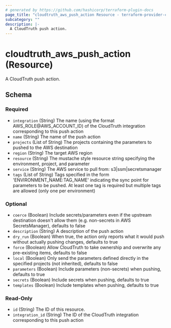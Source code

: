 ```yaml
---
# generated by https://github.com/hashicorp/terraform-plugin-docs
page_title: "cloudtruth_aws_push_action Resource - terraform-provider-cloudtruth"
subcategory: ""
description: |-
  A CloudTruth push action.
---
```


# cloudtruth_aws_push_action (Resource)

A CloudTruth push action.



<!-- schema generated by tfplugindocs -->
## Schema

### Required

- `integration` (String) The name (using the format AWS_ROLE@AWS_ACCOUNT_ID) of the CloudTruth integration corresponding to this push action
- `name` (String) The name of the push action
- `projects` (List of String) The projects containing the parameters to pushed to the AWS destination
- `region` (String) The target AWS region
- `resource` (String) The mustache style resource string specifying the environment, project, and parameter
- `service` (String) The AWS service to pull from: s3|ssm|secretsmanager
- `tags` (List of String) Tags specified in the form 'ENVIRONMENT_NAME:TAG_NAME' indicating the sync point for parameters to be pushed. At least one tag is required but multiple tags are allowed (only one per environment)

### Optional

- `coerce` (Boolean) Include secrets/parameters even if the upstream destination doesn't allow them (e.g. non-secrets in AWS SecretsManager), defaults to false
- `description` (String) A description of the push action
- `dry_run` (Boolean) When true, the action only reports what it would push without actually pushing changes, defaults to true
- `force` (Boolean) Allow CloudTruth to take ownership and overwrite any pre-existing items, defaults to false
- `local` (Boolean) Only send the parameters defined directly in the specified projects (not inherited), defaults to false
- `parameters` (Boolean) Include parameters (non-secrets) when pushing, defaults to true
- `secrets` (Boolean) Include secrets when pushing, defaults to true
- `templates` (Boolean) Include templates when pushing, defaults to true

### Read-Only

- `id` (String) The ID of this resource.
- `integration_id` (String) The ID of the CloudTruth integration corresponding to this push action


